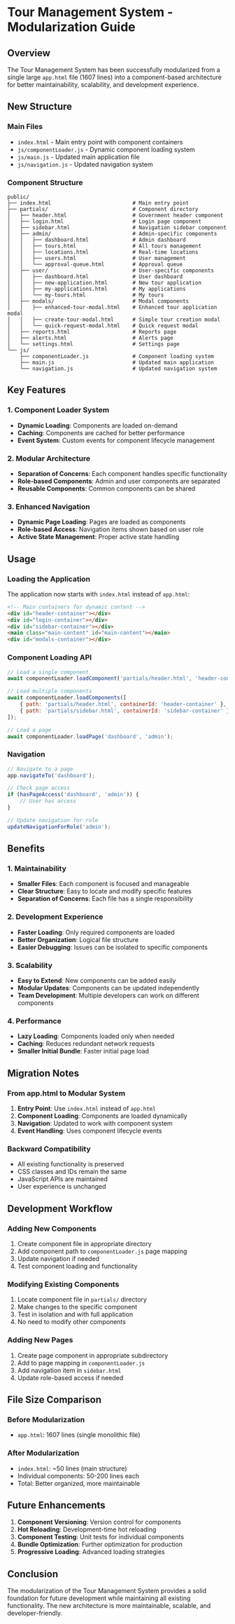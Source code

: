 # Tour Management System - Modularization Guide

## Overview

The Tour Management System has been successfully modularized from a single large `app.html` file (1607 lines) into a component-based architecture for better maintainability, scalability, and development experience.

## New Structure

### Main Files
- `index.html` - Main entry point with component containers
- `js/componentLoader.js` - Dynamic component loading system
- `js/main.js` - Updated main application file
- `js/navigation.js` - Updated navigation system

### Component Structure

```
public/
├── index.html                          # Main entry point
├── partials/                           # Component directory
│   ├── header.html                     # Government header component
│   ├── login.html                      # Login page component
│   ├── sidebar.html                    # Navigation sidebar component
│   ├── admin/                          # Admin-specific components
│   │   ├── dashboard.html              # Admin dashboard
│   │   ├── tours.html                  # All tours management
│   │   ├── locations.html              # Real-time locations
│   │   ├── users.html                  # User management
│   │   └── approval-queue.html         # Approval queue
│   ├── user/                           # User-specific components
│   │   ├── dashboard.html              # User dashboard
│   │   ├── new-application.html        # New tour application
│   │   ├── my-applications.html        # My applications
│   │   └── my-tours.html               # My tours
│   ├── modals/                         # Modal components
│   │   ├── enhanced-tour-modal.html    # Enhanced tour application modal
│   │   ├── create-tour-modal.html      # Simple tour creation modal
│   │   └── quick-request-modal.html    # Quick request modal
│   ├── reports.html                    # Reports page
│   ├── alerts.html                     # Alerts page
│   └── settings.html                   # Settings page
└── js/
    ├── componentLoader.js              # Component loading system
    ├── main.js                         # Updated main application
    └── navigation.js                   # Updated navigation system
```

## Key Features

### 1. Component Loader System
- **Dynamic Loading**: Components are loaded on-demand
- **Caching**: Components are cached for better performance
- **Event System**: Custom events for component lifecycle management

### 2. Modular Architecture
- **Separation of Concerns**: Each component handles specific functionality
- **Role-based Components**: Admin and user components are separated
- **Reusable Components**: Common components can be shared

### 3. Enhanced Navigation
- **Dynamic Page Loading**: Pages are loaded as components
- **Role-based Access**: Navigation items shown based on user role
- **Active State Management**: Proper active state handling

## Usage

### Loading the Application
The application now starts with `index.html` instead of `app.html`:

```html
<!-- Main containers for dynamic content -->
<div id="header-container"></div>
<div id="login-container"></div>
<div id="sidebar-container"></div>
<main class="main-content" id="main-content"></main>
<div id="modals-container"></div>
```

### Component Loading API
```javascript
// Load a single component
await componentLoader.loadComponent('partials/header.html', 'header-container');

// Load multiple components
await componentLoader.loadComponents([
    { path: 'partials/header.html', containerId: 'header-container' },
    { path: 'partials/sidebar.html', containerId: 'sidebar-container' }
]);

// Load a page
await componentLoader.loadPage('dashboard', 'admin');
```

### Navigation
```javascript
// Navigate to a page
app.navigateTo('dashboard');

// Check page access
if (hasPageAccess('dashboard', 'admin')) {
    // User has access
}

// Update navigation for role
updateNavigationForRole('admin');
```

## Benefits

### 1. Maintainability
- **Smaller Files**: Each component is focused and manageable
- **Clear Structure**: Easy to locate and modify specific features
- **Separation of Concerns**: Each file has a single responsibility

### 2. Development Experience
- **Faster Loading**: Only required components are loaded
- **Better Organization**: Logical file structure
- **Easier Debugging**: Issues can be isolated to specific components

### 3. Scalability
- **Easy to Extend**: New components can be added easily
- **Modular Updates**: Components can be updated independently
- **Team Development**: Multiple developers can work on different components

### 4. Performance
- **Lazy Loading**: Components loaded only when needed
- **Caching**: Reduces redundant network requests
- **Smaller Initial Bundle**: Faster initial page load

## Migration Notes

### From app.html to Modular System
1. **Entry Point**: Use `index.html` instead of `app.html`
2. **Component Loading**: Components are loaded dynamically
3. **Navigation**: Updated to work with component system
4. **Event Handling**: Uses component lifecycle events

### Backward Compatibility
- All existing functionality is preserved
- CSS classes and IDs remain the same
- JavaScript APIs are maintained
- User experience is unchanged

## Development Workflow

### Adding New Components
1. Create component file in appropriate directory
2. Add component path to `componentLoader.js` page mapping
3. Update navigation if needed
4. Test component loading and functionality

### Modifying Existing Components
1. Locate component file in `partials/` directory
2. Make changes to the specific component
3. Test in isolation and with full application
4. No need to modify other components

### Adding New Pages
1. Create page component in appropriate subdirectory
2. Add to page mapping in `componentLoader.js`
3. Add navigation item in `sidebar.html`
4. Update role-based access if needed

## File Size Comparison

### Before Modularization
- `app.html`: 1607 lines (single monolithic file)

### After Modularization
- `index.html`: ~50 lines (main structure)
- Individual components: 50-200 lines each
- Total: Better organized, more maintainable

## Future Enhancements

1. **Component Versioning**: Version control for components
2. **Hot Reloading**: Development-time hot reloading
3. **Component Testing**: Unit tests for individual components
4. **Bundle Optimization**: Further optimization for production
5. **Progressive Loading**: Advanced loading strategies

## Conclusion

The modularization of the Tour Management System provides a solid foundation for future development while maintaining all existing functionality. The new architecture is more maintainable, scalable, and developer-friendly.